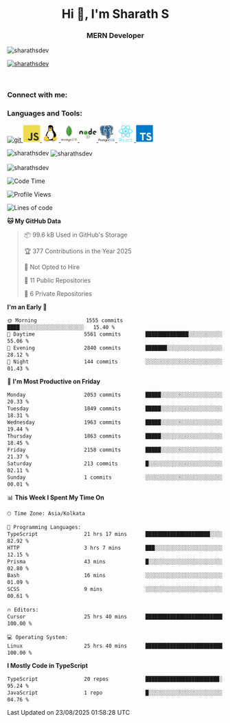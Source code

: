 <h1 align="center">Hi 👋, I'm Sharath S</h1>
<h3 align="center">MERN Developer</h3>

<p align="left"> <img src="https://komarev.com/ghpvc/?username=sharathsdev&label=Profile%20views&color=0e75b6&style=flat" alt="sharathsdev" /> </p>

<p align="left"> <a href="https://github.com/ryo-ma/github-profile-trophy"><img src="https://github-profile-trophy.vercel.app/?username=sharathsdev" alt="sharathsdev" /></a> </p>

<p align="left"> <a href="https://twitter.com/" target="blank"><img src="https://img.shields.io/twitter/follow/?logo=twitter&style=for-the-badge" alt="" /></a> </p>

<h3 align="left">Connect with me:</h3>
<p align="left">
</p>

<h3 align="left">Languages and Tools:</h3>
<p align="left"> <a href="https://git-scm.com/" target="_blank" rel="noreferrer"> <img src="https://www.vectorlogo.zone/logos/git-scm/git-scm-icon.svg" alt="git" width="40" height="40"/> </a> <a href="https://developer.mozilla.org/en-US/docs/Web/JavaScript" target="_blank" rel="noreferrer"> <img src="https://raw.githubusercontent.com/devicons/devicon/master/icons/javascript/javascript-original.svg" alt="javascript" width="40" height="40"/> </a> <a href="https://www.linux.org/" target="_blank" rel="noreferrer"> <img src="https://raw.githubusercontent.com/devicons/devicon/master/icons/linux/linux-original.svg" alt="linux" width="40" height="40"/> </a> <a href="https://www.mongodb.com/" target="_blank" rel="noreferrer"> <img src="https://raw.githubusercontent.com/devicons/devicon/master/icons/mongodb/mongodb-original-wordmark.svg" alt="mongodb" width="40" height="40"/> </a> <a href="https://nodejs.org" target="_blank" rel="noreferrer"> <img src="https://raw.githubusercontent.com/devicons/devicon/master/icons/nodejs/nodejs-original-wordmark.svg" alt="nodejs" width="40" height="40"/> </a> <a href="https://www.postgresql.org" target="_blank" rel="noreferrer"> <img src="https://raw.githubusercontent.com/devicons/devicon/master/icons/postgresql/postgresql-original-wordmark.svg" alt="postgresql" width="40" height="40"/> </a> <a href="https://reactjs.org/" target="_blank" rel="noreferrer"> <img src="https://raw.githubusercontent.com/devicons/devicon/master/icons/react/react-original-wordmark.svg" alt="react" width="40" height="40"/> </a> <a href="https://www.typescriptlang.org/" target="_blank" rel="noreferrer"> <img src="https://raw.githubusercontent.com/devicons/devicon/master/icons/typescript/typescript-original.svg" alt="typescript" width="40" height="40"/> </a> </p>

<p><img align="left" src="https://github-readme-stats.vercel.app/api/top-langs?username=sharathsdev&show_icons=true&locale=en&layout=compact" alt="sharathsdev" /></p>

<p>&nbsp;<img align="center" src="https://github-readme-stats.vercel.app/api?username=sharathsdev&show_icons=true&locale=en" alt="sharathsdev" /></p>

<p><img align="center" src="https://github-readme-streak-stats.herokuapp.com/?user=sharathsdev&" alt="sharathsdev" /></p>
 
 <!--START_SECTION:waka-->
![Code Time](http://img.shields.io/badge/Code%20Time-1%2C083%20hrs%2011%20mins-blue)

![Profile Views](http://img.shields.io/badge/Profile%20Views-12-blue)

![Lines of code](https://img.shields.io/badge/From%20Hello%20World%20I%27ve%20Written-10.1%20million%20lines%20of%20code-blue)

**🐱 My GitHub Data** 

> 📦 99.6 kB Used in GitHub's Storage 
 > 
> 🏆 377 Contributions in the Year 2025
 > 
> 🚫 Not Opted to Hire
 > 
> 📜 11 Public Repositories 
 > 
> 🔑 6 Private Repositories 
 > 
**I'm an Early 🐤** 

```text
🌞 Morning                1555 commits        ████░░░░░░░░░░░░░░░░░░░░░   15.40 % 
🌆 Daytime                5561 commits        ██████████████░░░░░░░░░░░   55.06 % 
🌃 Evening                2840 commits        ███████░░░░░░░░░░░░░░░░░░   28.12 % 
🌙 Night                  144 commits         ░░░░░░░░░░░░░░░░░░░░░░░░░   01.43 % 
```
📅 **I'm Most Productive on Friday** 

```text
Monday                   2053 commits        █████░░░░░░░░░░░░░░░░░░░░   20.33 % 
Tuesday                  1849 commits        █████░░░░░░░░░░░░░░░░░░░░   18.31 % 
Wednesday                1963 commits        █████░░░░░░░░░░░░░░░░░░░░   19.44 % 
Thursday                 1863 commits        █████░░░░░░░░░░░░░░░░░░░░   18.45 % 
Friday                   2158 commits        █████░░░░░░░░░░░░░░░░░░░░   21.37 % 
Saturday                 213 commits         █░░░░░░░░░░░░░░░░░░░░░░░░   02.11 % 
Sunday                   1 commits           ░░░░░░░░░░░░░░░░░░░░░░░░░   00.01 % 
```


📊 **This Week I Spent My Time On** 

```text
🕑︎ Time Zone: Asia/Kolkata

💬 Programming Languages: 
TypeScript               21 hrs 17 mins      █████████████████████░░░░   82.92 % 
HTTP                     3 hrs 7 mins        ███░░░░░░░░░░░░░░░░░░░░░░   12.15 % 
Prisma                   43 mins             █░░░░░░░░░░░░░░░░░░░░░░░░   02.80 % 
Bash                     16 mins             ░░░░░░░░░░░░░░░░░░░░░░░░░   01.09 % 
SCSS                     9 mins              ░░░░░░░░░░░░░░░░░░░░░░░░░   00.61 % 

🔥 Editors: 
Cursor                   25 hrs 40 mins      █████████████████████████   100.00 % 

💻 Operating System: 
Linux                    25 hrs 40 mins      █████████████████████████   100.00 % 
```

**I Mostly Code in TypeScript** 

```text
TypeScript               20 repos            ████████████████████████░   95.24 % 
JavaScript               1 repo              █░░░░░░░░░░░░░░░░░░░░░░░░   04.76 % 
```




 Last Updated on 23/08/2025 01:58:28 UTC
<!--END_SECTION:waka-->
